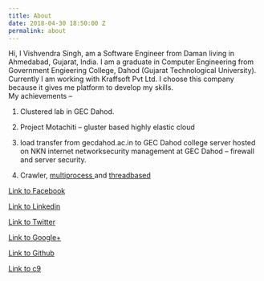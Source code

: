 ```yaml
---
title: About
date: 2018-04-30 18:50:00 Z
permalink: about
---
```


Hi, I Vishvendra Singh, am a Software Engineer from Daman living in Ahmedabad, Gujarat, India. I am a graduate in Computer Engineering from Government Engieering College, Dahod (Gujarat Technological University). Currently I am working with Kraffsoft Pvt Ltd. I choose this company because it gives me platform to develop my skills.\
 My achievements –

1. Clustered lab in GEC Dahod.

2. Project Motachiti – gluster based highly elastic cloud

3. load transfer from gecdahod.ac.in to GEC Dahod college server hosted on NKN internet networksecurity management at GEC Dahod – firewall and server security.

4. Crawler, [multiprocess ](http://www.vishvendrasingh.com/crawler-2-0-multiprocess/)and [threadbased](http://www.vishvendrasingh.com/crawler-3-0-parallel-approach-crawling-surface-crawling/)

[Link to Facebook](https://www.facebook.com/ervishvendrasingh)

[Link to Linkedin](https://www.linkedin.com/in/ervishvendra)

[Link to Twitter](https://twitter.com/vishvendra_twit)

[Link to Google\+](https://plus.google.com/\+vishvendrapratapsinghv)

[Link to Github](https://github.com/vishvendrasingh)

[Link to c9](https://c9.io/vishvendra)